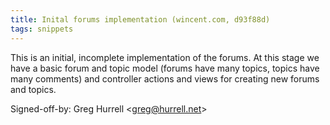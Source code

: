 ```yaml
---
title: Inital forums implementation (wincent.com, d93f88d)
tags: snippets
---
```


This is an initial, incomplete implementation of the forums. At this stage we have a basic forum and topic model (forums have many topics, topics have many comments) and controller actions and views for creating new forums and topics.

Signed-off-by: Greg Hurrell &lt;greg@hurrell.net&gt;
